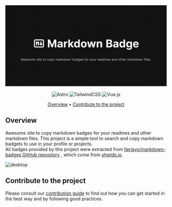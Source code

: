 <div align="center">

<img src="public/images/banners/og.png" />

![Astro](https://img.shields.io/badge/astro-%232C2052.svg?style=for-the-badge&logo=astro&logoColor=white)
![TailwindCSS](https://img.shields.io/badge/tailwindcss-%2338B2AC.svg?style=for-the-badge&logo=tailwind-css&logoColor=white)
![Vue.js](https://img.shields.io/badge/vue.js-%2335495e.svg?style=for-the-badge&logo=vuedotjs&logoColor=%234FC08D)

<a href="#overview">Overview</a>
•
<a href="#contribute-to-the-project">Contribute to the project</a>

</div>

## Overview

Awesome site to copy markdown badges for your readmes and other markdown files.
This project is a simple tool to search and copy markdown badgets to use in your profile or projects.  
All badges provided by this project were extracted from
<a href="https://github.com/Ileriayo/markdown-badges"				target="_blank">Ileriayo/markdown-badges GitHub repository</a>
, which come from <a href="https://shields.io/" class="underline" target="_blank">shields.io</a>.

![desktop](https://github.com/GFrancV/markdown-badges/assets/35277540/f96a93f5-cdb1-4042-a7d5-a8f7961d6a7a)

## Contribute to the project

Please consult our [contribution guide](./CONTRIBUTING.md) to find out how you can get started in the best way and by following good practices.
